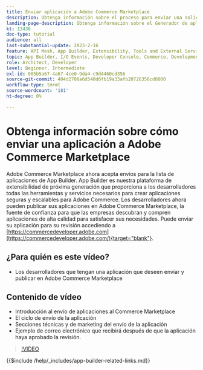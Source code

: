 ```yaml
---
title: Enviar aplicación a Adobe Commerce Marketplace
description: Obtenga información sobre el proceso para enviar una solicitud al Commerce Marketplace.
landing-page-description: Obtenga información sobre el Generador de aplicaciones de Adobe Developer y cómo enviar una aplicación al Commerce Marketplace.
kt: 13436
doc-type: tutorial
audience: all
last-substantial-update: 2023-2-16
feature: API Mesh, App Builder, Extensibility, Tools and External Services
topic: App Builder, I/O Events, Developer Console, Commerce, Development, Integrations
role: Architect, Developer
level: Beginner, Intermediate
exl-id: 085b5a67-4a67-4ce0-9da4-c9d4460cd356
source-git-commit: 404d2708a6d540d6fb19a33afb20726356cd8000
workflow-type: tm+mt
source-wordcount: '181'
ht-degree: 0%

---
```


# Obtenga información sobre cómo enviar una aplicación a Adobe Commerce Marketplace

Adobe Commerce Marketplace ahora acepta envíos para la lista de aplicaciones de App Builder. App Builder es nuestra plataforma de extensibilidad de próxima generación que proporciona a los desarrolladores todas las herramientas y servicios necesarios para crear aplicaciones seguras y escalables para Adobe Commerce. Los desarrolladores ahora pueden publicar sus aplicaciones en Adobe Commerce Marketplace, la fuente de confianza para que las empresas descubran y compren aplicaciones de alta calidad para satisfacer sus necesidades. Puede enviar su aplicación para su revisión accediendo a [https://commercedeveloper.adobe.com](https://commercedeveloper.adobe.com/){target="blank"}.

## ¿Para quién es este vídeo?

* Los desarrolladores que tengan una aplicación que deseen enviar y publicar en Adobe Commerce Marketplace

## Contenido de vídeo

* Introducción al envío de aplicaciones al Commerce Marketplace
* El ciclo de envío de la aplicación
* Secciones técnicas y de marketing del envío de la aplicación
* Ejemplo de correo electrónico que recibirá después de que la aplicación haya aprobado la revisión.

>[!VIDEO](https://video.tv.adobe.com/v/3420313)

{{$include /help/_includes/app-builder-related-links.md}}
